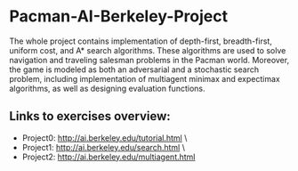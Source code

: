 # Pacman-AI-Berkeley-Project

The whole project contains implementation of depth-first, breadth-first, uniform cost, and A* search algorithms. 
These algorithms are used to solve navigation and traveling salesman problems in the Pacman world.
Moreover, the game is modeled as both an adversarial and a stochastic search problem, including implementation of multiagent minimax and expectimax algorithms, 
as well as designing evaluation functions.


## Links to exercises overview:
* Project0: http://ai.berkeley.edu/tutorial.html \
* Project1: http://ai.berkeley.edu/search.html \
* Project2: http://ai.berkeley.edu/multiagent.html 
